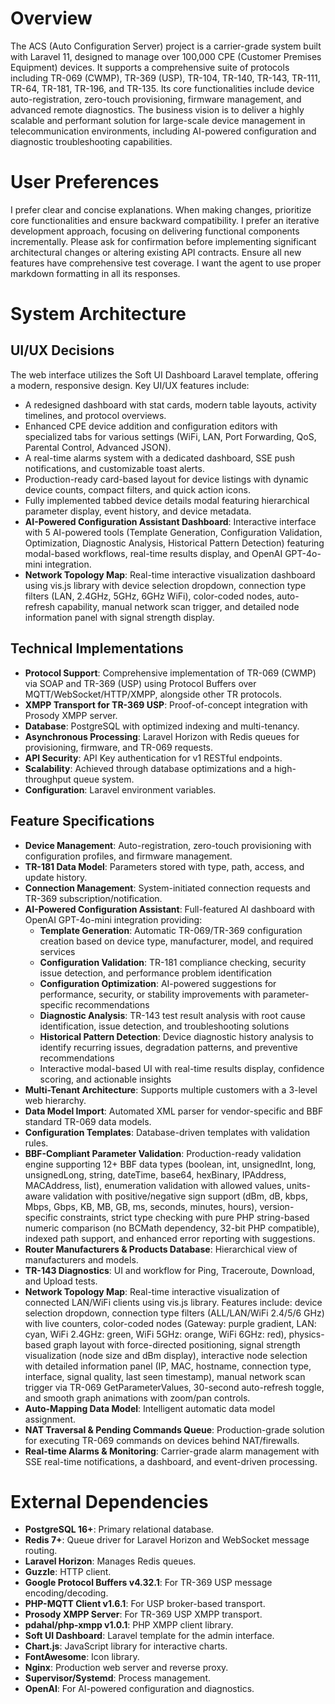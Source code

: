 # Overview
The ACS (Auto Configuration Server) project is a carrier-grade system built with Laravel 11, designed to manage over 100,000 CPE (Customer Premises Equipment) devices. It supports a comprehensive suite of protocols including TR-069 (CWMP), TR-369 (USP), TR-104, TR-140, TR-143, TR-111, TR-64, TR-181, TR-196, and TR-135. Its core functionalities include device auto-registration, zero-touch provisioning, firmware management, and advanced remote diagnostics. The business vision is to deliver a highly scalable and performant solution for large-scale device management in telecommunication environments, including AI-powered configuration and diagnostic troubleshooting capabilities.

# User Preferences
I prefer clear and concise explanations. When making changes, prioritize core functionalities and ensure backward compatibility. I prefer an iterative development approach, focusing on delivering functional components incrementally. Please ask for confirmation before implementing significant architectural changes or altering existing API contracts. Ensure all new features have comprehensive test coverage. I want the agent to use proper markdown formatting in all its responses.

# System Architecture

## UI/UX Decisions
The web interface utilizes the Soft UI Dashboard Laravel template, offering a modern, responsive design. Key UI/UX features include:
- A redesigned dashboard with stat cards, modern table layouts, activity timelines, and protocol overviews.
- Enhanced CPE device addition and configuration editors with specialized tabs for various settings (WiFi, LAN, Port Forwarding, QoS, Parental Control, Advanced JSON).
- A real-time alarms system with a dedicated dashboard, SSE push notifications, and customizable toast alerts.
- Production-ready card-based layout for device listings with dynamic device counts, compact filters, and quick action icons.
- Fully implemented tabbed device details modal featuring hierarchical parameter display, event history, and device metadata.
- **AI-Powered Configuration Assistant Dashboard**: Interactive interface with 5 AI-powered tools (Template Generation, Configuration Validation, Optimization, Diagnostic Analysis, Historical Pattern Detection) featuring modal-based workflows, real-time results display, and OpenAI GPT-4o-mini integration.
- **Network Topology Map**: Real-time interactive visualization dashboard using vis.js library with device selection dropdown, connection type filters (LAN, 2.4GHz, 5GHz, 6GHz WiFi), color-coded nodes, auto-refresh capability, manual network scan trigger, and detailed node information panel with signal strength display.

## Technical Implementations
- **Protocol Support**: Comprehensive implementation of TR-069 (CWMP) via SOAP and TR-369 (USP) using Protocol Buffers over MQTT/WebSocket/HTTP/XMPP, alongside other TR protocols.
- **XMPP Transport for TR-369 USP**: Proof-of-concept integration with Prosody XMPP server.
- **Database**: PostgreSQL with optimized indexing and multi-tenancy.
- **Asynchronous Processing**: Laravel Horizon with Redis queues for provisioning, firmware, and TR-069 requests.
- **API Security**: API Key authentication for v1 RESTful endpoints.
- **Scalability**: Achieved through database optimizations and a high-throughput queue system.
- **Configuration**: Laravel environment variables.

## Feature Specifications
- **Device Management**: Auto-registration, zero-touch provisioning with configuration profiles, and firmware management.
- **TR-181 Data Model**: Parameters stored with type, path, access, and update history.
- **Connection Management**: System-initiated connection requests and TR-369 subscription/notification.
- **AI-Powered Configuration Assistant**: Full-featured AI dashboard with OpenAI GPT-4o-mini integration providing:
  - **Template Generation**: Automatic TR-069/TR-369 configuration creation based on device type, manufacturer, model, and required services
  - **Configuration Validation**: TR-181 compliance checking, security issue detection, and performance problem identification
  - **Configuration Optimization**: AI-powered suggestions for performance, security, or stability improvements with parameter-specific recommendations
  - **Diagnostic Analysis**: TR-143 test result analysis with root cause identification, issue detection, and troubleshooting solutions
  - **Historical Pattern Detection**: Device diagnostic history analysis to identify recurring issues, degradation patterns, and preventive recommendations
  - Interactive modal-based UI with real-time results display, confidence scoring, and actionable insights
- **Multi-Tenant Architecture**: Supports multiple customers with a 3-level web hierarchy.
- **Data Model Import**: Automated XML parser for vendor-specific and BBF standard TR-069 data models.
- **Configuration Templates**: Database-driven templates with validation rules.
- **BBF-Compliant Parameter Validation**: Production-ready validation engine supporting 12+ BBF data types (boolean, int, unsignedInt, long, unsignedLong, string, dateTime, base64, hexBinary, IPAddress, MACAddress, list), enumeration validation with allowed values, units-aware validation with positive/negative sign support (dBm, dB, kbps, Mbps, Gbps, KB, MB, GB, ms, seconds, minutes, hours), version-specific constraints, strict type checking with pure PHP string-based numeric comparison (no BCMath dependency, 32-bit PHP compatible), indexed path support, and enhanced error reporting with suggestions.
- **Router Manufacturers & Products Database**: Hierarchical view of manufacturers and models.
- **TR-143 Diagnostics**: UI and workflow for Ping, Traceroute, Download, and Upload tests.
- **Network Topology Map**: Real-time interactive visualization of connected LAN/WiFi clients using vis.js library. Features include: device selection dropdown, connection type filters (ALL/LAN/WiFi 2.4/5/6 GHz) with live counters, color-coded nodes (Gateway: purple gradient, LAN: cyan, WiFi 2.4GHz: green, WiFi 5GHz: orange, WiFi 6GHz: red), physics-based graph layout with force-directed positioning, signal strength visualization (node size and dBm display), interactive node selection with detailed information panel (IP, MAC, hostname, connection type, interface, signal quality, last seen timestamp), manual network scan trigger via TR-069 GetParameterValues, 30-second auto-refresh toggle, and smooth graph animations with zoom/pan controls.
- **Auto-Mapping Data Model**: Intelligent automatic data model assignment.
- **NAT Traversal & Pending Commands Queue**: Production-grade solution for executing TR-069 commands on devices behind NAT/firewalls.
- **Real-time Alarms & Monitoring**: Carrier-grade alarm management with SSE real-time notifications, a dashboard, and event-driven processing.

# External Dependencies
- **PostgreSQL 16+**: Primary relational database.
- **Redis 7+**: Queue driver for Laravel Horizon and WebSocket message routing.
- **Laravel Horizon**: Manages Redis queues.
- **Guzzle**: HTTP client.
- **Google Protocol Buffers v4.32.1**: For TR-369 USP message encoding/decoding.
- **PHP-MQTT Client v1.6.1**: For USP broker-based transport.
- **Prosody XMPP Server**: For TR-369 USP XMPP transport.
- **pdahal/php-xmpp v1.0.1**: PHP XMPP client library.
- **Soft UI Dashboard**: Laravel template for the admin interface.
- **Chart.js**: JavaScript library for interactive charts.
- **FontAwesome**: Icon library.
- **Nginx**: Production web server and reverse proxy.
- **Supervisor/Systemd**: Process management.
- **OpenAI**: For AI-powered configuration and diagnostics.
